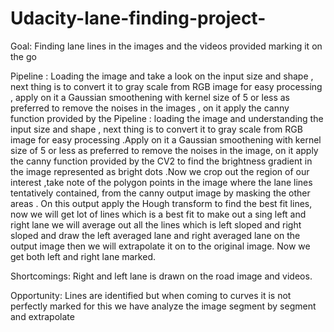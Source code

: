 # Udacity-lane-finding-project-


Goal: 
Finding lane lines in the images and the videos provided marking it on the go 

Pipeline : 
Loading the image and take a look on the input size and shape , next thing is to convert it to gray scale from RGB image for easy processing , apply on it a Gaussian smoothening with kernel size of 5 or less as preferred to remove the noises in the images , on it apply the canny function provided by the Pipeline : loading the image and understanding the input size and shape , next thing is to convert it to gray scale from RGB image for easy processing .Apply on it a Gaussian smoothening with kernel size of 5 or less as preferred to remove the noises in the image, on it apply the canny function provided by the CV2 to find the brightness gradient in the image represented as bright dots .Now we crop out the region of our interest ,take  note of the polygon points in the image where the lane lines tentatively contained, from  the canny output image by masking the other areas . On this output apply the Hough transform to find the best fit lines, now we will get lot of lines which is a best fit to make out a sing left and right lane we will average out all the lines which is left sloped and right sloped and draw the left averaged lane and right averaged lane on the output image then we will extrapolate it on to the original image. Now we get both left and right lane marked. 

Shortcomings:
Right and left lane is drawn on the road image and videos.

Opportunity:
Lines are identified but when coming to curves it is not perfectly marked for this we have analyze the image segment by segment and extrapolate
